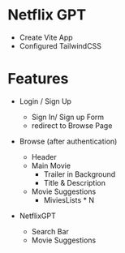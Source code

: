 # Netflix GPT

- Create Vite App
- Configured TailwindCSS

# Features

- Login / Sign Up

  - Sign In/ Sign up Form
  - redirect to Browse Page

- Browse (after authentication)

  - Header
  - Main Movie
    - Trailer in Background
    - Title & Description
  - Movie Suggestions
    - MiviesLists \* N

- NetflixGPT
  - Search Bar
  - Movie Suggestions
